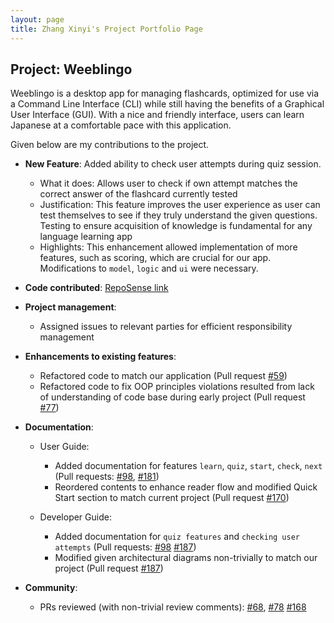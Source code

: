```yaml
---
layout: page
title: Zhang Xinyi's Project Portfolio Page
---
```


## Project: Weeblingo

Weeblingo is a desktop app for managing flashcards, optimized for use via a Command Line Interface (CLI)
while still having the benefits of a Graphical User Interface (GUI). With a nice and friendly interface,
users can learn Japanese at a comfortable pace with this application.

Given below are my contributions to the project.

* **New Feature**: Added ability to check user attempts during quiz session.
  * What it does: Allows user to check if own attempt matches the correct answer of the flashcard currently tested 
  * Justification: This feature improves the user experience as user can test themselves to see if they truly understand 
  the given questions. Testing to ensure acquisition of knowledge is fundamental for any language learning app 
  * Highlights: This enhancement allowed implementation of more features, such as scoring, which are crucial for our app.
  Modifications to `model`, `logic` and `ui` were necessary.

* **Code contributed**: [RepoSense link](https://nus-cs2103-ay2021s2.github.io/tp-dashboard/?search=xyzhang&sort=groupTitle&sortWithin=title&timeframe=commit&mergegroup=&groupSelect=groupByRepos&breakdown=true&checkedFileTypes=docs~functional-code~test-code~other&since=2021-02-19&tabOpen=true&tabType=authorship&tabAuthor=xyzhang00&tabRepo=AY2021S2-CS2103T-T13-1%2Ftp%5Bmaster%5D&authorshipIsMergeGroup=false&authorshipFileTypes=docs~functional-code~test-code~other&authorshipIsBinaryFileTypeChecked=false)

* **Project management**: 
  * Assigned issues to relevant parties for efficient responsibility management

* **Enhancements to existing features**:
  * Refactored code to match our application (Pull request [#59](https://github.com/AY2021S2-CS2103T-T13-1/tp/pull/59))
  * Refactored code to fix OOP principles violations resulted from lack of understanding of code base during early project (Pull request [#77](https://github.com/AY2021S2-CS2103T-T13-1/tp/pull/77/files))

* **Documentation**:
  * User Guide: 
    * Added documentation for features `learn`, `quiz`, `start`, `check`, `next`
    (Pull requests: [#98](https://github.com/AY2021S2-CS2103T-T13-1/tp/pull/98/files), 
    [#181](https://github.com/AY2021S2-CS2103T-T13-1/tp/pull/181/files))
    * Reordered contents to enhance reader flow and modified Quick Start section to match current project (Pull request [#170](https://github.com/AY2021S2-CS2103T-T13-1/tp/pull/170/files))
  
  * Developer Guide:
    * Added documentation for `quiz features` and `checking user attempts` (Pull requests:
    [#98](https://github.com/AY2021S2-CS2103T-T13-1/tp/pull/98/files)
    [#187](https://github.com/AY2021S2-CS2103T-T13-1/tp/pull/187))
    * Modified given architectural diagrams non-trivially to match our project (Pull request
    [#187](https://github.com/AY2021S2-CS2103T-T13-1/tp/pull/187))

* **Community**:
  * PRs reviewed (with non-trivial review comments): [#68](https://github.com/AY2021S2-CS2103T-T13-1/tp/pull/68), [#78](https://github.com/AY2021S2-CS2103T-T13-1/tp/pull/78) [#168](https://github.com/AY2021S2-CS2103T-T13-1/tp/pull/168)
  

